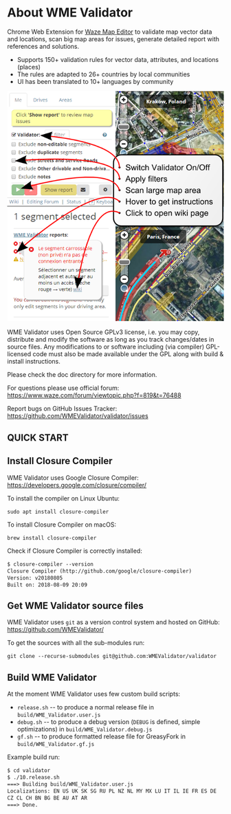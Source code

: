 About WME Validator
===================

Chrome Web Extension for [Waze Map Editor](https://waze.com) to validate map vector data and locations, scan big map areas for issues, generate detailed report with references and solutions.

* Supports 150+ validation rules for vector data, attributes, and locations (places)
* The rules are adapted to 26+ countries by local communities
* UI has been translated to 10+ languages by community

![annotated screenshots](annotated_screenshots.png "WME Validator")

WME Validator uses Open Source GPLv3 license, i.e. you may copy,
distribute and modify the software as long as you track changes/dates
in source files. Any modifications to or software including
(via compiler) GPL-licensed code must also be made available under
the GPL along with build & install instructions.

Please check the doc directory for more information.

For questions please use official forum: \
https://www.waze.com/forum/viewtopic.php?f=819&t=76488

Report bugs on GitHub Issues Tracker: \
https://github.com/WMEValidator/validator/issues

QUICK START
-----------

Install Closure Compiler
------------------------

WME Validator uses Google Closure Compiler: \
https://developers.google.com/closure/compiler/

To install the compiler on Linux Ubuntu:

    sudo apt install closure-compiler

To install Closure Compiler on macOS:

    brew install closure-compiler

Check if Closure Compiler is correctly installed:

    $ closure-compiler --version
    Closure Compiler (http://github.com/google/closure-compiler)
    Version: v20180805
    Built on: 2018-08-09 20:09

Get WME Validator source files
------------------------------

WME Validator uses `git` as a version control system and hosted on GitHub: \
https://github.com/WMEValidator/

To get the sources with all the sub-modules run:

    git clone --recurse-submodules git@github.com:WMEValidator/validator

Build WME Validator
-------------------

At the moment WME Validator uses few custom build scripts:

- `release.sh` -- to produce a normal release file in `build/WME_Validator.user.js`
- `debug.sh` -- to produce a debug version (`DEBUG` is defined, simple
   optimizations) in `build/WME_Validator.debug.js`
- `gf.sh` -- to produce formatted release file for GreasyFork in  `build/WME_Validator.gf.js`

Example build run:

    $ cd validator
    $ ./10.release.sh
    ===> Building build/WME_Validator.user.js
    Localizations: EN US UK SK SG RU PL NZ NL MY MX LU IT IL IE FR ES DE CZ CL CH BN BG BE AU AT AR
    ===> Done.
